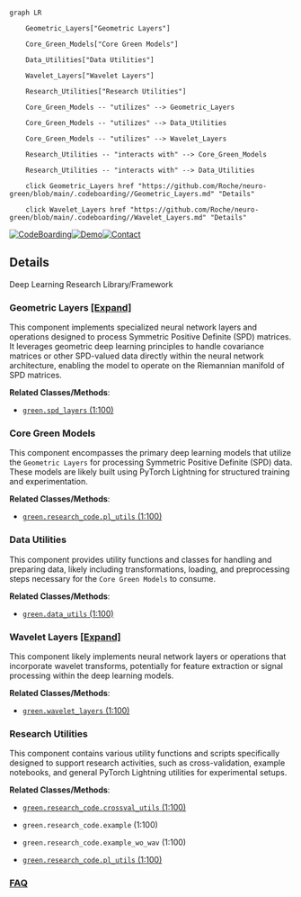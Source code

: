 ```mermaid

graph LR

    Geometric_Layers["Geometric Layers"]

    Core_Green_Models["Core Green Models"]

    Data_Utilities["Data Utilities"]

    Wavelet_Layers["Wavelet Layers"]

    Research_Utilities["Research Utilities"]

    Core_Green_Models -- "utilizes" --> Geometric_Layers

    Core_Green_Models -- "utilizes" --> Data_Utilities

    Core_Green_Models -- "utilizes" --> Wavelet_Layers

    Research_Utilities -- "interacts with" --> Core_Green_Models

    Research_Utilities -- "interacts with" --> Data_Utilities

    click Geometric_Layers href "https://github.com/Roche/neuro-green/blob/main/.codeboarding//Geometric_Layers.md" "Details"

    click Wavelet_Layers href "https://github.com/Roche/neuro-green/blob/main/.codeboarding//Wavelet_Layers.md" "Details"

```



[![CodeBoarding](https://img.shields.io/badge/Generated%20by-CodeBoarding-9cf?style=flat-square)](https://github.com/CodeBoarding/GeneratedOnBoardings)[![Demo](https://img.shields.io/badge/Try%20our-Demo-blue?style=flat-square)](https://www.codeboarding.org/demo)[![Contact](https://img.shields.io/badge/Contact%20us%20-%20contact@codeboarding.org-lightgrey?style=flat-square)](mailto:contact@codeboarding.org)



## Details



Deep Learning Research Library/Framework



### Geometric Layers [[Expand]](./Geometric_Layers.md)

This component implements specialized neural network layers and operations designed to process Symmetric Positive Definite (SPD) matrices. It leverages geometric deep learning principles to handle covariance matrices or other SPD-valued data directly within the neural network architecture, enabling the model to operate on the Riemannian manifold of SPD matrices.





**Related Classes/Methods**:



- <a href="https://github.com/Roche/neuro-green/blob/main/green/spd_layers.py#L1-L100" target="_blank" rel="noopener noreferrer">`green.spd_layers` (1:100)</a>





### Core Green Models

This component encompasses the primary deep learning models that utilize the `Geometric Layers` for processing Symmetric Positive Definite (SPD) data. These models are likely built using PyTorch Lightning for structured training and experimentation.





**Related Classes/Methods**:



- <a href="https://github.com/Roche/neuro-green/blob/main/green/research_code/pl_utils.py#L1-L100" target="_blank" rel="noopener noreferrer">`green.research_code.pl_utils` (1:100)</a>





### Data Utilities

This component provides utility functions and classes for handling and preparing data, likely including transformations, loading, and preprocessing steps necessary for the `Core Green Models` to consume.





**Related Classes/Methods**:



- <a href="https://github.com/Roche/neuro-green/blob/main/green/data_utils.py#L1-L100" target="_blank" rel="noopener noreferrer">`green.data_utils` (1:100)</a>





### Wavelet Layers [[Expand]](./Wavelet_Layers.md)

This component likely implements neural network layers or operations that incorporate wavelet transforms, potentially for feature extraction or signal processing within the deep learning models.





**Related Classes/Methods**:



- <a href="https://github.com/Roche/neuro-green/blob/main/green/wavelet_layers.py#L1-L100" target="_blank" rel="noopener noreferrer">`green.wavelet_layers` (1:100)</a>





### Research Utilities

This component contains various utility functions and scripts specifically designed to support research activities, such as cross-validation, example notebooks, and general PyTorch Lightning utilities for experimental setups.





**Related Classes/Methods**:



- <a href="https://github.com/Roche/neuro-green/blob/main/green/research_code/crossval_utils.py#L1-L100" target="_blank" rel="noopener noreferrer">`green.research_code.crossval_utils` (1:100)</a>

- `green.research_code.example` (1:100)

- `green.research_code.example_wo_wav` (1:100)

- <a href="https://github.com/Roche/neuro-green/blob/main/green/research_code/pl_utils.py#L1-L100" target="_blank" rel="noopener noreferrer">`green.research_code.pl_utils` (1:100)</a>









### [FAQ](https://github.com/CodeBoarding/GeneratedOnBoardings/tree/main?tab=readme-ov-file#faq)